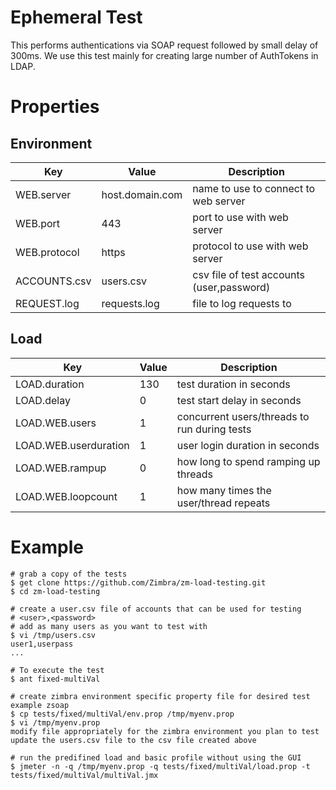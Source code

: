 # Ephemeral Test

This performs authentications via SOAP request followed by small delay of 300ms. We use this test mainly for creating large number of AuthTokens in LDAP.

# Properties

## Environment

|Key         |Value          |Description                              |
|------------|---------------|-----------------------------------------|
|WEB.server  |host.domain.com|name to use to connect to web server     |
|WEB.port    |443            |port to use with web server              |
|WEB.protocol|https          |protocol to use with web server          |
|ACCOUNTS.csv|users.csv      |csv file of test accounts (user,password)|
|REQUEST.log |requests.log   |file to log requests to                  |

## Load

|Key                  |Value|Description                                 |
|---------------------|-----|--------------------------------------------|
|LOAD.duration        |130  |test duration in seconds                    |
|LOAD.delay           |0    |test start delay in seconds                 |
|LOAD.WEB.users       |1    |concurrent users/threads to run during tests|
|LOAD.WEB.userduration|1    |user login duration in seconds              |
|LOAD.WEB.rampup      |0    |how long to spend ramping up threads        |
|LOAD.WEB.loopcount   |1    |how many times the user/thread repeats      |

# Example

```
# grab a copy of the tests
$ get clone https://github.com/Zimbra/zm-load-testing.git 
$ cd zm-load-testing

# create a user.csv file of accounts that can be used for testing
# <user>,<password>
# add as many users as you want to test with
$ vi /tmp/users.csv
user1,userpass
...

# To execute the test
$ ant fixed-multiVal

# create zimbra environment specific property file for desired test example zsoap
$ cp tests/fixed/multiVal/env.prop /tmp/myenv.prop
$ vi /tmp/myenv.prop
modify file appropriately for the zimbra environment you plan to test
update the users.csv file to the csv file created above

# run the predifined load and basic profile without using the GUI
$ jmeter -n -q /tmp/myenv.prop -q tests/fixed/multiVal/load.prop -t tests/fixed/multiVal/multiVal.jmx
```

